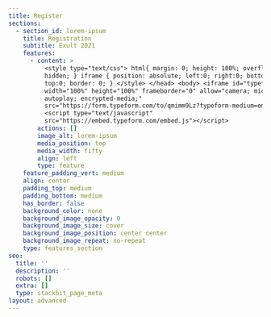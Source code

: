 ```yaml
---
title: Register
sections:
  - section_id: lorem-ipsum
    title: Registration
    subtitle: Exult 2021
    features:
      - content: >
          <style type="text/css"> html{ margin: 0; height: 100%; overflow:
          hidden; } iframe { position: absolute; left:0; right:0; bottom:0;
          top:0; border: 0; } </style> </head> <body> <iframe id="typeform-full"
          width="100%" height="100%" frameborder="0" allow="camera; microphone;
          autoplay; encrypted-media;"
          src="https://form.typeform.com/to/qmimm9Lz?typeform-medium=embed-snippet"></iframe>
          <script type="text/javascript"
          src="https://embed.typeform.com/embed.js"></script>
        actions: []
        image_alt: lorem-ipsum
        media_position: top
        media_width: fifty
        align: left
        type: feature
    feature_padding_vert: medium
    align: center
    padding_top: medium
    padding_bottom: medium
    has_border: false
    background_color: none
    background_image_opacity: 0
    background_image_size: cover
    background_image_position: center center
    background_image_repeat: no-repeat
    type: features_section
seo:
  title: ''
  description: ''
  robots: []
  extra: []
  type: stackbit_page_meta
layout: advanced
---
```

